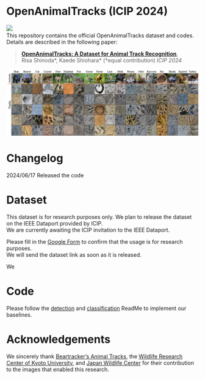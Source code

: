 # OpenAnimalTracks (ICIP 2024)
<a href='https://arxiv.org/abs/2406.09647'><img src='https://img.shields.io/badge/Paper-PDF-red'></a> &nbsp;   
This repository contains the official OpenAnimalTracks dataset and codes.
Details are described in the following paper: 
> [**OpenAnimalTracks: A Dataset for Animal Track Recognition**](),  
> Risa Shinoda*, Kaede Shiohara* (*equal contribution)
> *ICIP 2024*
<img src="fig/ teaser.png" width= "950px">

# Changelog
2024/06/17  Released the code

# Dataset
This dataset is for research purposes only.
We plan to release the dataset on the IEEE Dataport provided by ICIP.   
We are currently awaiting the ICIP invitation to the IEEE Dataport.   

Please fill in the [Google Form](https://forms.gle/KRfVyjbKDTqtCPu36) to confirm that the usage is for research purposes.   
We will send the dataset link as soon as it is released.

We 

# Code
Please follow the [detection](https://github.com/dahlian00/OpenAnimalTracks/tree/main/detection) and [classification](https://github.com/dahlian00/OpenAnimalTracks/tree/main/classification) ReadMe to implement our baselines.

# Acknowledgements
We sincerely thank [Beartracker’s Animal Tracks](https://www.bear-tracker.com/guide.html), the [Wildlife Research Center of Kyoto University](https://www.wrc.kyoto-u.ac.jp/en/), and [Japan Wildlife Center](https://www.jwc-web.org/top.html) for their contribution to the images that enabled this research.   
